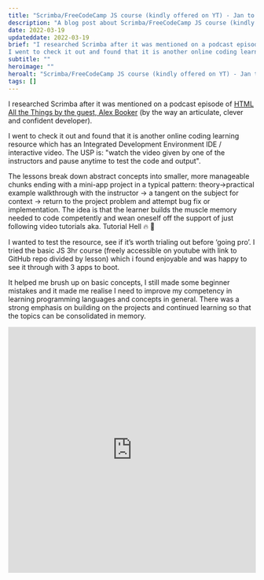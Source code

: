 ```yaml
---
title: "Scrimba/FreeCodeCamp JS course (kindly offered on YT) - Jan to Feb 2022"
description: "A blog post about Scrimba/FreeCodeCamp JS course (kindly offered on YT) - Jan to Feb 2022"
date: 2022-03-19
updateddate: 2022-03-19
brief: "I researched Scrimba after it was mentioned on a podcast episode of HTML All the Things by the guest, Alex Booker (by the way an articulate, clever and confident developer).
I went to check it out and found that it is another online coding learning r..."
subtitle: ""
heroimage: ""
heroalt: "Scrimba/FreeCodeCamp JS course (kindly offered on YT) - Jan to Feb 2022"
tags: []
---
```


I researched Scrimba after it was mentioned on a podcast episode of [HTML All the Things by the guest, Alex Booker](https://www.htmlallthethings.com/podcasts/helping-junior-developers-break-in-w-alex-booker) (by the way an articulate, clever and confident developer).

I went to check it out and found that it is another online coding learning resource which has an Integrated Development Environment IDE / interactive video. The USP is: "watch the video given by one of the instructors and pause anytime to test the code and output".

The lessons break down abstract concepts into smaller, more manageable chunks ending with a mini-app project in a typical pattern: theory->practical example walkthrough with the instructor -> a tangent on the subject for context -> return to the project problem and attempt bug fix or implementation. The idea is that the learner builds the muscle memory needed to code competently and wean oneself off the support of just following video tutorials aka. Tutorial Hell 🔥 👿

I wanted to test the resource, see if it’s worth trialing out before ‘going pro’. I tried the basic JS 3hr course (freely accessible on youtube with link to GitHub repo divided by lesson) which i found enjoyable and was happy to see it through with 3 apps to boot.

It helped me brush up on basic concepts, I still made some beginner mistakes and it made me realise I need to improve my competency in learning programming languages and concepts in general. There was a strong emphasis on building on the projects and continued learning so that the topics can be consolidated in memory.

<iframe width="100%" height="500" src="https://www.youtube.com/embed/jS4aFq5-91M" title="YouTube video player" frameborder="0" allow="accelerometer; autoplay; clipboard-write; encrypted-media; gyroscope; picture-in-picture" allowfullscreen></iframe>